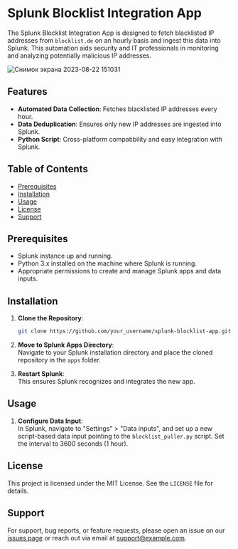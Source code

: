 # Splunk Blocklist Integration App

The Splunk Blocklist Integration App is designed to fetch blacklisted IP addresses from `blocklist.de` on an hourly basis and ingest this data into Splunk. This automation aids security and IT professionals in monitoring and analyzing potentially malicious IP addresses.

![Снимок экрана 2023-08-22 151031](https://github.com/DamikoMu/splunk_app_blocklist/assets/48206331/f86fca10-f0a7-4e9b-afa2-2ffbb4d08a79)


## Features

- **Automated Data Collection**: Fetches blacklisted IP addresses every hour.
- **Data Deduplication**: Ensures only new IP addresses are ingested into Splunk.
- **Python Script**: Cross-platform compatibility and easy integration with Splunk.


## Table of Contents

- [Prerequisites](#prerequisites)
- [Installation](#installation)
- [Usage](#usage)
- [License](#license)
- [Support](#support)

## Prerequisites

- Splunk instance up and running.
- Python 3.x installed on the machine where Splunk is running.
- Appropriate permissions to create and manage Splunk apps and data inputs.

## Installation

1. **Clone the Repository**:  
    ```bash
    git clone https://github.com/your_username/splunk-blocklist-app.git
    ```

2. **Move to Splunk Apps Directory**:  
    Navigate to your Splunk installation directory and place the cloned repository in the `apps` folder.

3. **Restart Splunk**:  
    This ensures Splunk recognizes and integrates the new app.

## Usage

1. **Configure Data Input**:  
    In Splunk, navigate to "Settings" > "Data inputs", and set up a new script-based data input pointing to the `blocklist_puller.py` script. Set the interval to 3600 seconds (1 hour).



## License

This project is licensed under the MIT License. See the `LICENSE` file for details.

## Support

For support, bug reports, or feature requests, please open an issue on our [issues page](link_to_issues_page) or reach out via email at [support@example.com](mailto:support@example.com).
